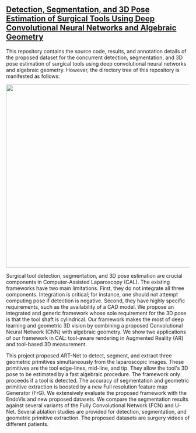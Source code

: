 ## [Detection, Segmentation, and 3D Pose Estimation of Surgical Tools Using Deep Convolutional Neural Networks and Algebraic Geometry](http://github.com)

This repository contains the source code, results, and annotation details of the proposed dataset for the concurrent detection, segmentation, and 3D pose estimation of surgical tools using deep convolutional neural networks and algebraic geometry. However, the directory tree of this repository is manifested as follows:

<img src="https://user-images.githubusercontent.com/32570071/106894583-5dc58080-6719-11eb-8209-8ad723994d10.png" width="750" height="500" />

Surgical tool detection, segmentation, and 3D pose estimation are crucial components in Computer-Assisted Laparoscopy (CAL). The existing frameworks have two main limitations. First, they do not integrate all three components. Integration is critical; for instance, one should not attempt computing pose if detection is negative. Second, they have highly specific requirements, such as the availability of a CAD model. We propose an integrated and generic framework whose sole requirement for the 3D pose is that the tool shaft is cylindrical. Our framework makes the most of deep learning and geometric 3D vision by combining a proposed Convolutional Neural Network (CNN) with algebraic geometry.
We show two applications of our framework in CAL: tool-aware rendering in Augmented Reality (AR) and tool-based 3D measurement.

This project proposed ART-Net to detect, segment, and extract three geometric primitives simultaneously from the laparoscopic images. 
These primitives are the tool edge-lines, mid-line, and tip. They allow the tool's 3D pose to be estimated by a fast algebraic procedure. The framework only proceeds if a tool is detected. The accuracy of segmentation and geometric primitive extraction is boosted by a new Full resolution feature map Generator (FrG). We extensively evaluate the proposed framework with the  EndoVis and new proposed datasets. 
We compare the segmentation results against several variants of the Fully Convolutional Network (FCN) and U-Net. Several ablation studies are provided for detection, segmentation, and geometric primitive extraction.
The proposed datasets are surgery videos of different patients.

